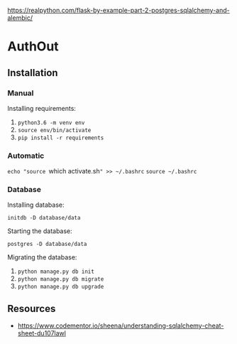 https://realpython.com/flask-by-example-part-2-postgres-sqlalchemy-and-alembic/

# AuthOut

## Installation

### Manual

Installing requirements:
  1. `python3.6 -m venv env`
  2. `source env/bin/activate`
  3. `pip install -r requirements`

### Automatic

`echo "source `which activate.sh`" >> ~/.bashrc`
`source ~/.bashrc`

### Database

Installing database:

`initdb -D database/data`

Starting the database:

`postgres -D database/data`

Migrating the database:

  1. `python manage.py db init`
  2. `python manage.py db migrate`
  3. `python manage.py db upgrade`


## Resources

- https://www.codementor.io/sheena/understanding-sqlalchemy-cheat-sheet-du107lawl